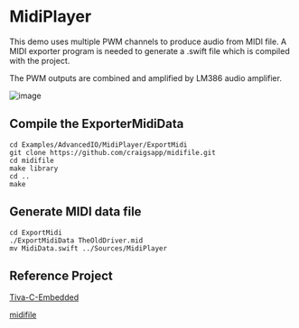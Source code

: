 # MidiPlayer

This demo uses multiple PWM channels to produce audio from MIDI file. A MIDI exporter program is needed to generate a .swift file which is compiled with the project.

The PWM outputs are combined and amplified by LM386 audio amplifier.

![image](https://github.com/madmachineio/Examples/tree/master/AdvancedIO/MidiPlayer/Amplifier.png)


## Compile the ExporterMidiData

```
cd Examples/AdvancedIO/MidiPlayer/ExportMidi
git clone https://github.com/craigsapp/midifile.git
cd midifile
make library
cd ..
make
```

## Generate MIDI data file

```
cd ExportMidi
./ExportMidiData TheOldDriver.mid
mv MidiData.swift ../Sources/MidiPlayer
```


## Reference Project

[Tiva-C-Embedded](https://github.com/jspicer-ltu/Tiva-C-Embedded/tree/master/Experiment16-PWM-Music)

[midifile](https://github.com/craigsapp/midifile)
